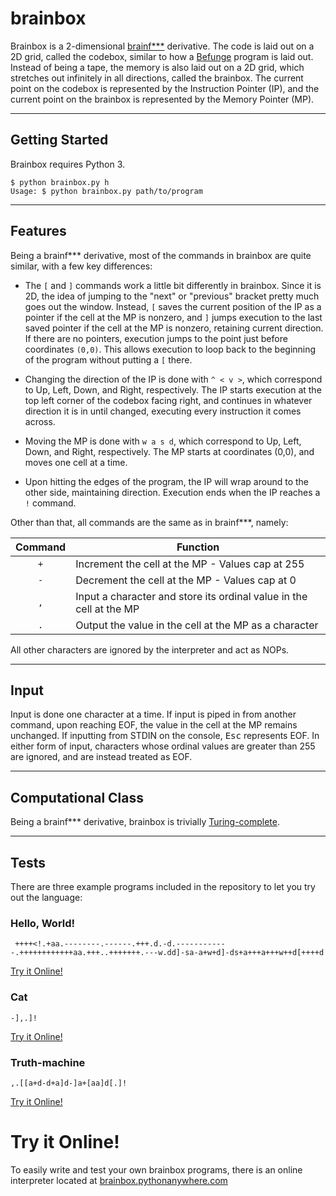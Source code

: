 # brainbox

Brainbox is a 2-dimensional [brainf***](https://esolangs.org/wiki/Brainfuck) derivative. The code is laid out on a 2D grid, called the codebox, similar to how a [Befunge](https://esolangs.org/wiki/Befunge) program is laid out. Instead of being a tape, the memory is also laid out on a 2D grid, which stretches out infinitely in all directions, called the brainbox. The current point on the codebox is represented by the Instruction Pointer (IP), and the current point on the brainbox is represented by the Memory Pointer (MP).

---

## Getting Started

Brainbox requires Python 3.
```
$ python brainbox.py h
Usage: $ python brainbox.py path/to/program
```
---

## Features

Being a brainf*** derivative, most of the commands in brainbox are quite similar, with a few key differences:

- The `[` and `]` commands work a little bit differently in brainbox. Since it is 2D, the idea of jumping to the "next" or "previous" bracket pretty much goes out the window. Instead, `[` saves the current position of the IP as a pointer if the cell at the MP is nonzero, and `]` jumps execution to the last saved pointer if the cell at the MP is nonzero, retaining current direction. If there are no pointers, execution jumps to the point just before coordinates `(0,0)`. This allows execution to loop back to the beginning of the program without putting a `[` there.

- Changing the direction of the IP is done with `^ < v >`, which correspond to Up, Left, Down, and Right, respectively. The IP starts execution at the top left corner of the codebox facing right, and continues in whatever direction it is in until changed, executing every instruction it comes across.

- Moving the MP is done with `w a s d`, which correspond to Up, Left, Down, and Right, respectively. The MP starts at coordinates (0,0), and moves one cell at a time.

- Upon hitting the edges of the program, the IP will wrap around to the other side, maintaining direction. Execution ends when the IP reaches a `!` command.

Other than that, all commands are the same as in brainf***, namely:

| Command | Function                                                            |
|:-------:|---------------------------------------------------------------------|
|   `+`   | Increment the cell at the MP - Values cap at 255                    |
|   `-`   | Decrement the cell at the MP - Values cap at 0                      |
|   `,`   | Input a character and store its ordinal value in the cell at the MP |
|   `.`   | Output the value in the cell at the MP as a character               |

All other characters are ignored by the interpreter and act as NOPs.

---

## Input

Input is done one character at a time. If input is piped in from another command, upon reaching EOF, the value in the cell at the MP remains unchanged. If inputting from STDIN on the console, <kbd>Esc</kbd> represents EOF. In either form of input, characters whose ordinal values are greater than 255 are ignored, and are instead treated as EOF.

---

## Computational Class

Being a brainf*** derivative, brainbox is trivially [Turing-complete](https://en.wikipedia.org/wiki/Turing_completeness).

---

## Tests

There are three example programs included in the repository to let you try out the language:

### Hello, World!
```
 ++++<!.+aa.--------.------.+++.d.-d.------------.++++++++++++aa.+++..+++++++.---w.dd]-sa-a+w+d]-ds+a+++a+++w++d[++++d
```
[Try it Online!](http://brainbox.pythonanywhere.com?code=%20%2B%2B%2B%2B%3C!.%2Baa.--------.------.%2B%2B%2B.d.-d.------------.%2B%2B%2B%2B%2B%2B%2B%2B%2B%2B%2B%2Baa.%2B%2B%2B..%2B%2B%2B%2B%2B%2B%2B.---w.dd%5D-sa-a%2Bw%2Bd%5D-ds%2Ba%2B%2B%2Ba%2B%2B%2Bw%2B%2Bd%5B%2B%2B%2B%2Bd&inputs=)

### Cat
```
-],.]!
```
[Try it Online!](http://brainbox.pythonanywhere.com?code=-%5D%2C.%5D!&inputs=Hello%2C%20Waffles!)

### Truth-machine
```
,.[[a+d-d+a]d-]a+[aa]d[.]!
```
[Try it Online!](http://brainbox.pythonanywhere.com?code=%2C.%5B%5Ba%2Bd-d%2Ba%5Dd-%5Da%2B%5Baa%5Dd%5B.%5D!%0A%0AThis%20program%20was%20made%20by%20CGCC%20user%20Herman%20L%0A%0Ahttps%3A%2F%2Fcodegolf.stackexchange.com%2Fa%2F165448%2F101522&inputs=0)

# Try it Online!

To easily write and test your own brainbox programs, there is an online interpreter located at [brainbox.pythonanywhere.com](https://brainbox.pythonanywhere.com)

















<!--

There are no Easter Eggs in this repository.
































There really are no Easter Eggs in this repository.






























Didn't I already tell you that there are no Easter Eggs in this repository?















































Stop it!














































Okay, okay, if I give you an Easter Egg, will you go away?



































































All right, you win.

                               /----\
                       -------/      \
                      /               \
                     /                |
   -----------------/                  --------\
   ----------------------------------------------






















































































What is it?  It's an elephant being eaten by a snake, of course. -->














































































































































































<!--



























































































































































































































































































































































































































































































We're no strangers to love
You know the rules and so do I
A full commitment's what I'm thinking of
You wouldn't get this from any other guy

[Pre-Chorus]
I just wanna tell you how I'm feeling
Gotta make you understand

[Chorus]
Never gonna give you up
Never gonna let you down
Never gonna run around and desert you
Never gonna make you cry
Never gonna say goodbye
Never gonna tell a lie and hurt you

[Verse 2]
We've known each other for so long
Your heart's been aching, but you're too shy to say it
Inside, we both know what's been going on
We know the game, and we're gonna play it
[Pre-Chorus]
And if you ask me how I'm feeling
Don't tell me you're too blind to see

[Chorus]
Never gonna give you up
Never gonna let you down
Never gonna run around and desert you
Never gonna make you cry
Never gonna say goodbye
Never gonna tell a lie and hurt you
Never gonna give you up
Never gonna let you down
Never gonna run around and desert you
Never gonna make you cry
Never gonna say goodbye
Never gonna tell a lie and hurt you

[Post-Chorus]
Ooh (Give you up)
Ooh-ooh (Give you up)
Ooh-ooh
Never gonna give, never gonna give (Give you up)
Ooh-ooh
Never gonna give, never gonna give (Give you up)
[Bridge]
We've known each other for so long
Your heart's been aching, but you're too shy to say it
Inside, we both know what's been going on
We know the game, and we're gonna play it

[Pre-Chorus]
I just wanna tell you how I'm feeling
Gotta make you understand

[Chorus]
Never gonna give you up
Never gonna let you down
Never gonna run around and desert you
Never gonna make you cry
Never gonna say goodbye
Never gonna tell a lie and hurt you
Never gonna give you up
Never gonna let you down
Never gonna run around and desert you
Never gonna make you cry
Never gonna say goodbye
Never gonna tell a lie and hurt you
Never gonna give you up
Never gonna let you down
Never gonna run around and desert you
Never gonna make you cry
Never gonna say goodbye
Never gonna tell a lie and hurt you



















































































































































































































































































<-- lol
